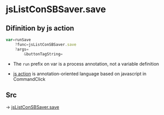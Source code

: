 # jsListConSBSaver.save

## Difinition by js action

```js.js
var=runSave
	?func=jsListConSBSaver.save
	?args=
		&buttonTagString=
```

- The `run` prefix on var is a process annotation, not a variable definition

- [js action](#) is annotation-oriented language based on javascript in CommandClick

## Src

-> [jsListConSBSaver.save](https://github.com/puutaro/CommandClick/blob/master/app/src/main/java/com/puutaro/commandclick/fragment_lib/terminal_fragment/js_interface/edit/JsListConSBSaver.kt#L26)


